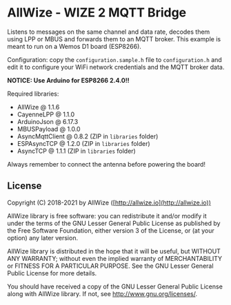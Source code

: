# AllWize - WIZE 2 MQTT Bridge

Listens to messages on the same channel and data rate,
decodes them using LPP or MBUS and forwards them to an MQTT broker.
This example is meant to run on a Wemos D1 board (ESP8266).

Configuration: copy the `configuration.sample.h` file to `configuration.h` and
edit it to configure your WiFi network credentials and the MQTT broker data.

**NOTICE: Use Arduino for ESP8266 2.4.0!!**

Required libraries:

* AllWize @ 1.1.6
* CayenneLPP @ 1.1.0
* ArduinoJson @ 6.17.3
* MBUSPayload @ 1.0.0
* AsyncMqttClient @ 0.8.2 (ZIP in `libraries` folder)
* ESPAsyncTCP @ 1.2.0 (ZIP in `libraries` folder)
* AsyncTCP @ 1.1.1 (ZIP in `libraries` folder)

Always remember to connect the antenna before powering the board!

## License

Copyright (C) 2018-2021 by AllWize ([http://allwize.io](http://allwize.io))

AllWize library is free software: you can redistribute it and/or modify
it under the terms of the GNU Lesser General Public License as published by
the Free Software Foundation, either version 3 of the License, or
(at your option) any later version.

AllWize library is distributed in the hope that it will be useful,
but WITHOUT ANY WARRANTY; without even the implied warranty of
MERCHANTABILITY or FITNESS FOR A PARTICULAR PURPOSE.  See the
GNU Lesser General Public License for more details.

You should have received a copy of the GNU Lesser General Public License
along with AllWize library.  If not, see <http://www.gnu.org/licenses/>.

